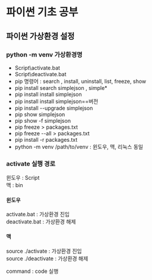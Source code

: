 파이썬 기초 공부
===

## 파이썬 가상환경 설정

### python -m venv 가상환경명

* Script\activate.bat  
* Script\deactivate.bat  
* pip 명령어 : search , install, uninstall, list, freeze, show
* pip install search simplejson , simple*
* pip install install simplejson
* pip install install simplejson==버전
* pip install --upgrade simplejson
* pip show simplejson
* pip show -f simplejson
* pip freeze > packages.txt
* pip freeze --all > packages.txt
* pip install -r packages.txt
* python -m venv /path/to/venv : 윈도우, 맥, 리눅스 동일

### activate 실행 경로
윈도우 : Script  
맥 : bin

#### 윈도우 
activate.bat : 가상환경 진입  
deactivate.bat : 가상환경 해제

#### 맥
source ./activate : 가상환경 진입  
source ./deactivate : 가상환경 해제

command : code 실행  
